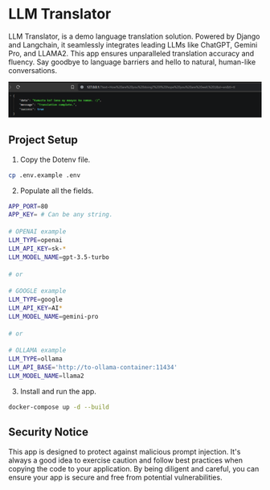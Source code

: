 # LLM Translator

LLM Translator, is a demo language translation solution. Powered by Django and Langchain, it seamlessly integrates leading LLMs like ChatGPT, Gemini Pro, and LLAMA2. This app ensures unparalleled translation accuracy and fluency. Say goodbye to language barriers and hello to natural, human-like conversations.

![A screenshot of the app.](/images/sample.png "A screenshot of the app.")

## Project Setup

1. Copy the Dotenv file.
```sh
cp .env.example .env
```

2. Populate all the fields.
```sh
APP_PORT=80
APP_KEY= # Can be any string.

# OPENAI example
LLM_TYPE=openai
LLM_API_KEY=sk-*
LLM_MODEL_NAME=gpt-3.5-turbo

# or

# GOOGLE example
LLM_TYPE=google
LLM_API_KEY=AI*
LLM_MODEL_NAME=gemini-pro

# or

# OLLAMA example
LLM_TYPE=ollama
LLM_API_BASE='http://to-ollama-container:11434'
LLM_MODEL_NAME=llama2

```

3. Install and run the app.
```sh
docker-compose up -d --build
```

## Security Notice
This app is designed to protect against malicious prompt injection. It's always a good idea to exercise caution and follow best practices when copying the code to your application. By being diligent and careful, you can ensure your app is secure and free from potential vulnerabilities.
